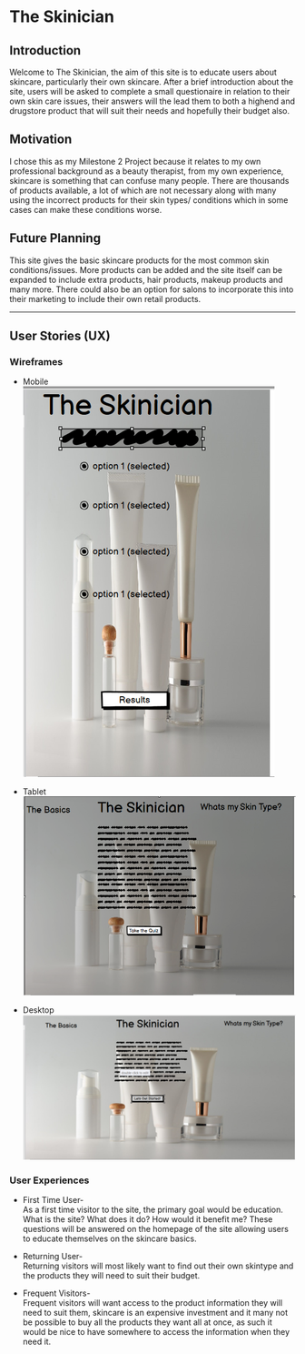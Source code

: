 # The Skinician
## Introduction
Welcome to The Skinician, the aim of this site is to educate users about skincare, particularly their own skincare. After a brief introduction 
about the site, users will be asked to complete a small questionaire in relation to their own skin care issues, their answers will the lead them 
to both a highend and drugstore product that will suit their needs and hopefully their budget also.
## Motivation
I chose this as my Milestone 2 Project because it relates to my own professional background as a beauty therapist, from my own experience, 
skincare is something that can confuse many people. There are thousands of products available, a lot of which are not necessary along with many using
the incorrect products for their skin types/ conditions which in some cases can make these conditions worse.
## Future Planning 
This site gives the basic skincare products for the most common skin conditions/issues. More products can be added and the site itself can be 
expanded to include extra products, hair products, makeup products and many more. There could also be an option for salons to incorporate this
into their marketing to include their own retail products.

----------------- 
## User Stories (UX)
### Wireframes
- Mobile <br>
![Mobile Wireframe](assets/images/wireframes/skinician_mobile.png)

- Tablet <br>
![Tablet Wireframe](assets/images/wireframes/skinician_tablet.png)

- Desktop <br>
![Desktop Wireframe](assets/images/wireframes/skinician_desktop.png)

### User Experiences 
- First Time User-<br>
As a first time visitor to the site, the primary goal would be education. What is the site? What does it do? How would it benefit me?
These questions will be answered on the homepage of the site allowing users to educate themselves on the skincare basics.

- Returning User-<br>
Returning visitors will most likely want to find out their own skintype and the products they will need to suit their budget.

- Frequent Visitors- <br>
Frequent visitors will want access to the product information they will need to suit them, skincare is an expensive investment and it many
not be possible to buy all the products they want all at once, as such it would be nice to have somewhere to access the information when they need it.




